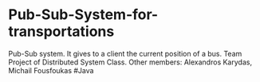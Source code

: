 # Pub-Sub-System-for-transportations
Pub-Sub system. It gives to a client the current position of a bus.
Team Project of Distributed System Class.
Other members: Alexandros Karydas, Michail Fousfoukas
#Java
